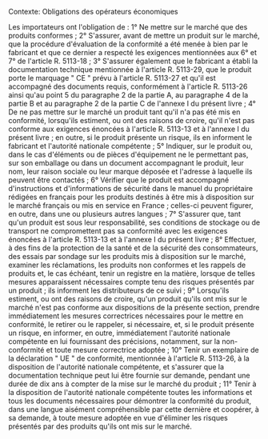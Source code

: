 Contexte: Obligations des opérateurs économiques

Les importateurs ont l'obligation de : 1° Ne mettre sur le marché que des produits conformes ; 2° S'assurer, avant de mettre un produit sur le marché, que la procédure d'évaluation de la conformité a été menée à bien par le fabricant et que ce dernier a respecté les exigences mentionnées aux 6° et 7° de l'article R. 5113-18 ; 3° S'assurer également que le fabricant a établi la documentation technique mentionnée à l'article R. 5113-29, que le produit porte le marquage " CE " prévu à l'article R. 5113-27 et qu'il est accompagné des documents requis, conformément à l'article R. 5113-26 ainsi qu'au point 5 du paragraphe 2 de la partie A, au paragraphe 4 de la partie B et au paragraphe 2 de la partie C de l'annexe I du présent livre ; 4° De ne pas mettre sur le marché un produit tant qu'il n'a pas été mis en conformité, lorsqu'ils estiment, ou ont des raisons de croire, qu'il n'est pas conforme aux exigences énoncées à l'article R. 5113-13 et à l'annexe I du présent livre ; en outre, si le produit présente un risque, ils en informent le fabricant et l'autorité nationale compétente ; 5° Indiquer, sur le produit ou, dans le cas d'éléments ou de pièces d'équipement ne le permettant pas, sur son emballage ou dans un document accompagnant le produit, leur nom, leur raison sociale ou leur marque déposée et l'adresse à laquelle ils peuvent être contactés ; 6° Vérifier que le produit est accompagné d'instructions et d'informations de sécurité dans le manuel du propriétaire rédigées en français pour les produits destinés à être mis à disposition sur le marché français ou mis en service en France ; celles-ci peuvent figurer, en outre, dans une ou plusieurs autres langues ; 7° S'assurer que, tant qu'un produit est sous leur responsabilité, ses conditions de stockage ou de transport ne compromettent pas sa conformité avec les exigences énoncées à l'article R. 5113-13 et à l'annexe I du présent livre ; 8° Effectuer, à des fins de la protection de la santé et de la sécurité des consommateurs, des essais par sondage sur les produits mis à disposition sur le marché, examiner les réclamations, les produits non conformes et les rappels de produits et, le cas échéant, tenir un registre en la matière, lorsque de telles mesures apparaissent nécessaires compte tenu des risques présentés par un produit ; ils informent les distributeurs de ce suivi ; 9° Lorsqu'ils estiment, ou ont des raisons de croire, qu'un produit qu'ils ont mis sur le marché n'est pas conforme aux dispositions de la présente section, prendre immédiatement les mesures correctrices nécessaires pour le mettre en conformité, le retirer ou le rappeler, si nécessaire, et, si le produit présente un risque, en informer, en outre, immédiatement l'autorité nationale compétente en lui fournissant des précisions, notamment, sur la non-conformité et toute mesure correctrice adoptée ; 10° Tenir un exemplaire de la déclaration " UE " de conformité, mentionnée à l'article R. 5113-26, à la disposition de l'autorité nationale compétente, et s'assurer que la documentation technique peut lui être fournie sur demande, pendant une durée de dix ans à compter de la mise sur le marché du produit ; 11° Tenir à la disposition de l'autorité nationale compétente toutes les informations et tous les documents nécessaires pour démontrer la conformité du produit, dans une langue aisément compréhensible par cette dernière et coopérer, à sa demande, à toute mesure adoptée en vue d'éliminer les risques présentés par des produits qu'ils ont mis sur le marché.